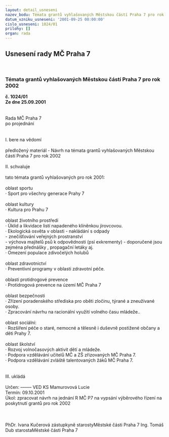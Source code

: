 ```yaml
---
layout: detail_usneseni
nazev_bodu: Témata grantů vyhlašovaných Městskou částí Praha 7 pro rok 2002
datum_vzniku_usneseni: '2001-09-25 00:00:00'
cislo_usneseni: 1024/01
prilohy: []
organ: rada
---
```

<div id="ucUsn_pList" class="usn">
	<span><h2>Usnesení rady MČ Praha 7 </h2>
<br></span><div class="standBody">
<span><h3>Témata grantů vyhlašovaných Městskou částí Praha 7 pro rok 2002</h3></span><div class="center">
		<strong>č. 1024/01</strong><br>
	</div>
<div class="center">
		<strong>Ze dne 25.09.2001</strong><br><br>
	</div>
<br>Rada MČ Praha 7<br>po projednání<br><br><br>I.	bere na vědomí<br><br> předložený materiál - Návrh na témata grantů vyhlašovaných Městskou částí Praha 7 pro rok 2002<br><br>II.	schvaluje <br><br>tato témata grantů vyhlašovaných pro rok 2001:<br><br>oblast sportu<br>· Sport pro všechny generace Prahy 7<br><br>oblast kultury<br>· Kultura pro Prahu 7<br><br>oblast životního prostředí<br>· Úklid a likvidace listí napadeného klíněnkou jírovcovou.<br>· Ekologická osvěta v oblasti - nakládání s odpady<br>				  - znečišťování veřejných prostranství <br>				  - výchova majitelů psů k odpovědnosti (psí exkrementy) - doporučené  					     jsou  zejména  přednášky ,  propagační  letáky  aj.<br>· Omezení populace zdivočelých holubů<br><br>oblast zdravotnictví<br>· Preventivní programy v oblasti zdravotní péče.<br><br>oblasti protidrogové prevence<br>· Protidrogová prevence na území MČ Praha 7<br><br>oblast bezpečnosti<br>· Zřízení poradenského střediska pro oběti zločinu, týrané a zneužívané osoby.<br>· Zpracování návrhu na racionální využití volného času mládeže..<br><br>oblast sociální: <br>· Rozšíření péče o staré, nemocné a tělesně i duševně postižené občany a děti Prahy 7.<br><br>oblast školství<br>· Rozvoj volnočasových aktivit dětí a mládeže.<br>· Podpora vzdělávání učitelů MČ a ZŠ zřizovaných MČ Praha 7.<br>· Podpora vzdělávání zvláště talentovaných žáků MČ Praha 7.<br><br><br>III.	ukládá <br><br> Určen:	–––––	VED KS Mamurovová Lucie<br>Termín: 09.10.2001<br>Úkol:	zpracovat návrh na jednání R MČ P7 na vypsání výběrového řízení na poskytnutí grantů pro rok 2002<br> <br><br> 	<br>PhDr. Ivana Kučerová zástupkyně starostyMěstské části Praha 7	Ing. Tomáš Dub starostaMěstské části Praha 7<br>	<br><br>
</div>
</div>